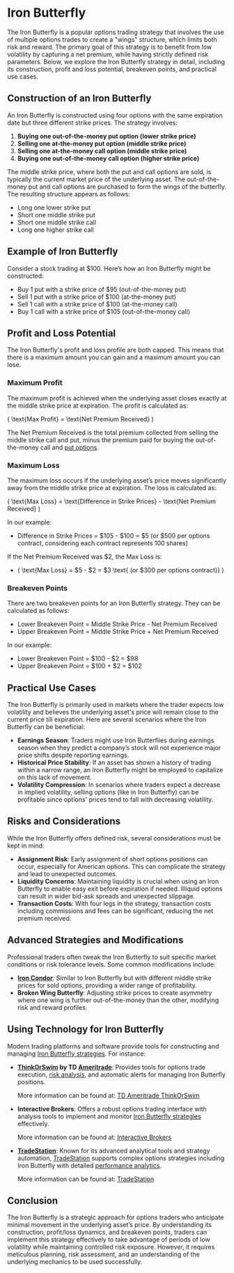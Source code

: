 # Iron Butterfly

The Iron Butterfly is a popular options trading strategy that involves the use of multiple options trades to create a "wings" structure, which limits both risk and reward. The primary goal of this strategy is to benefit from low volatility by capturing a net premium, while having strictly defined risk parameters. Below, we explore the Iron Butterfly strategy in detail, including its construction, profit and loss potential, breakeven points, and practical use cases.

## Construction of an Iron Butterfly

An Iron Butterfly is constructed using four options with the same expiration date but three different strike prices. The strategy involves:

1. **Buying one out-of-the-money put option (lower strike price)**
2. **Selling one at-the-money put option (middle strike price)**
3. **Selling one at-the-money call option (middle strike price)**
4. **Buying one out-of-the-money call option (higher strike price)**

The middle strike price, where both the put and call options are sold, is typically the current market price of the underlying asset. The out-of-the-money put and call options are purchased to form the wings of the butterfly. The resulting structure appears as follows:

- Long one lower strike put
- Short one middle strike put
- Short one middle strike call
- Long one higher strike call

## Example of Iron Butterfly

Consider a stock trading at $100. Here’s how an Iron Butterfly might be constructed:

- Buy 1 put with a strike price of $95 (out-of-the-money put)
- Sell 1 put with a strike price of $100 (at-the-money put)
- Sell 1 call with a strike price of $100 (at-the-money call)
- Buy 1 call with a strike price of $105 (out-of-the-money call)

## Profit and Loss Potential

The Iron Butterfly's profit and loss profile are both capped. This means that there is a maximum amount you can gain and a maximum amount you can lose. 

### Maximum Profit

The maximum profit is achieved when the underlying asset closes exactly at the middle strike price at expiration. The profit is calculated as:

\( \text{Max Profit} = \text{Net Premium Received} \)

The Net Premium Received is the total premium collected from selling the middle strike call and put, minus the premium paid for buying the out-of-the-money call and [put options](../p/put_options.md).

### Maximum Loss

The maximum loss occurs if the underlying asset’s price moves significantly away from the middle strike price at expiration. The loss is calculated as:

\( \text{Max Loss} = \text{Difference in Strike Prices} - \text{Net Premium Received} \)

In our example:

- Difference in Strike Prices = $105 - $100 = $5 (or $500 per options contract, considering each contract represents 100 shares)

If the Net Premium Received was $2, the Max Loss is:

- \( \text{Max Loss} = $5 - $2 = $3 \text{ (or $300 per options contract)} \)

### Breakeven Points

There are two breakeven points for an Iron Butterfly strategy. They can be calculated as follows:

- Lower Breakeven Point = Middle Strike Price - Net Premium Received
- Upper Breakeven Point = Middle Strike Price + Net Premium Received

In our example:

- Lower Breakeven Point = $100 - $2 = $98
- Upper Breakeven Point = $100 + $2 = $102

## Practical Use Cases

The Iron Butterfly is primarily used in markets where the trader expects low volatility and believes the underlying asset's price will remain close to the current price till expiration. Here are several scenarios where the Iron Butterfly can be beneficial:

- **Earnings Season**: Traders might use Iron Butterflies during earnings season when they predict a company’s stock will not experience major price shifts despite reporting earnings.
- **Historical Price Stability**: If an asset has shown a history of trading within a narrow range, an Iron Butterfly might be employed to capitalize on this lack of movement.
- **Volatility Compression**: In scenarios where traders expect a decrease in implied volatility, selling options (like in Iron Butterfly) can be profitable since options' prices tend to fall with decreasing volatility.

## Risks and Considerations

While the Iron Butterfly offers defined risk, several considerations must be kept in mind:

- **Assignment Risk**: Early assignment of short options positions can occur, especially for American options. This can complicate the strategy and lead to unexpected outcomes.
- **Liquidity Concerns**: Maintaining liquidity is crucial when using an Iron Butterfly to enable easy exit before expiration if needed. Illiquid options can result in wider bid-ask spreads and unexpected slippage.
- **Transaction Costs**: With four legs in the strategy, transaction costs including commissions and fees can be significant, reducing the net premium received.

## Advanced Strategies and Modifications

Professional traders often tweak the Iron Butterfly to suit specific market conditions or risk tolerance levels. Some common modifications include:

- **[Iron Condor](../i/iron_condor.md)**: Similar to Iron Butterfly but with different middle strike prices for sold options, providing a wider range of profitability.
- **Broken Wing Butterfly**: Adjusting strike prices to create asymmetry where one wing is further out-of-the-money than the other, modifying risk and reward profiles.

## Using Technology for Iron Butterfly

Modern trading platforms and software provide tools for constructing and managing [Iron Butterfly strategies](../i/iron_butterfly_strategies.md). For instance:

- **[ThinkOrSwim](../t/thinkorswim.md) by TD [Ameritrade](../a/ameritrade.md)**: Provides tools for options trade execution, [risk analysis](../r/risk_analysis.md), and automatic alerts for managing Iron Butterfly positions.
  
  More information can be found at: [TD Ameritrade ThinkOrSwim](https://www.tdameritrade.com/tools-and-platforms/thinkorswim.page)

- **Interactive Brokers**: Offers a robust options trading interface with analysis tools to implement and monitor [Iron Butterfly strategies](../i/iron_butterfly_strategies.md) effectively.
  
  More information can be found at: [Interactive Brokers](https://www.interactivebrokers.com/en/index.php?f=options-trading)

- **[TradeStation](../t/tradestation.md)**: Known for its advanced analytical tools and strategy automation, [TradeStation](../t/tradestation.md) supports complex options strategies including Iron Butterfly with detailed [performance analytics](../p/performance_analytics.md).
  
  More information can be found at: [TradeStation](https://www.tradestation.com/pricing/options/)

## Conclusion

The Iron Butterfly is a strategic approach for options traders who anticipate minimal movement in the underlying asset’s price. By understanding its construction, profit/loss dynamics, and breakeven points, traders can implement this strategy effectively to take advantage of periods of low volatility while maintaining controlled risk exposure. However, it requires meticulous planning, risk assessment, and an understanding of the underlying mechanics to be used successfully.
